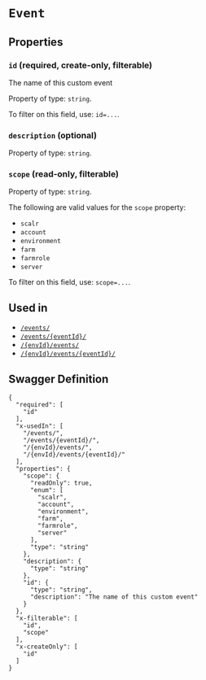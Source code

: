 # `Event` #







## Properties ##

### `id` (required, create-only, filterable) ###

The name of this custom event


Property of type: `string`.


To filter on this field, use: `id=...`.


### `description` (optional) ###




Property of type: `string`.




### `scope` (read-only, filterable) ###




Property of type: `string`.

 
The following are valid values for the `scope` property:
  + `scalr`
  + `account`
  + `environment`
  + `farm`
  + `farmrole`
  + `server`

To filter on this field, use: `scope=...`.




## Used in ##

  + [`/events/`](./../rest/api/v1beta0/account/events/)
  + [`/events/{eventId}/`](./../rest/api/v1beta0/account/events/{eventId}/)
  + [`/{envId}/events/`](./../rest/api/v1beta0/user/{envId}/events/)
  + [`/{envId}/events/{eventId}/`](./../rest/api/v1beta0/user/{envId}/events/{eventId}/)

## Swagger Definition ##

    {
      "required": [
        "id"
      ], 
      "x-usedIn": [
        "/events/", 
        "/events/{eventId}/", 
        "/{envId}/events/", 
        "/{envId}/events/{eventId}/"
      ], 
      "properties": {
        "scope": {
          "readOnly": true, 
          "enum": [
            "scalr", 
            "account", 
            "environment", 
            "farm", 
            "farmrole", 
            "server"
          ], 
          "type": "string"
        }, 
        "description": {
          "type": "string"
        }, 
        "id": {
          "type": "string", 
          "description": "The name of this custom event"
        }
      }, 
      "x-filterable": [
        "id", 
        "scope"
      ], 
      "x-createOnly": [
        "id"
      ]
    }
